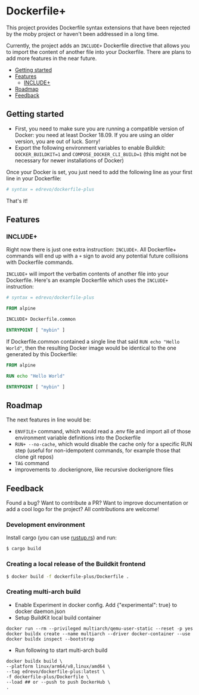 # Dockerfile+

This project provides Dockerfile syntax extensions that have been rejected by the moby project or haven't been addressed in a long time.

Currently, the project adds an `INCLUDE+` Dockerfile directive that allows you to import the content of another file into your Dockerfile. There are plans to add more features in the near future.

- [Getting started](#getting-started)
- [Features](#features)
  - [INCLUDE+](#include)
- [Roadmap](#roadmap)
- [Feedback](#feedback)

## Getting started

- First, you need to make sure you are running a compatible version of Docker: you need at least Docker 18.09. If you are using an older version, you are out of luck. Sorry!
- Export the following environment variables to enable Buildkit: `DOCKER_BUILDKIT=1` and `COMPOSE_DOCKER_CLI_BUILD=1` (this might not be necessary for newer installations of Docker)

Once your Docker is set, you just need to add the following line as your first line in your Dockerfile:

```Dockerfile
# syntax = edrevo/dockerfile-plus
```

That's it!

## Features

### INCLUDE+

Right now there is just one extra instruction: `INCLUDE+`. All Dockerfile+ commands will end up with a `+` sign to avoid any potential future collisions with Dockerfile commands.

`INCLUDE+` will import the verbatim contents of another file into your Dockerfile. Here's an example Dockerfile which uses the `INCLUDE+` instruction:

```Dockerfile
# syntax = edrevo/dockerfile-plus

FROM alpine

INCLUDE+ Dockerfile.common

ENTRYPOINT [ "mybin" ]
```

If Dockerfile.common contained a single line that said `RUN echo "Hello World"`, then the resulting Docker image would be identical to the one generated by this Dockerfile:


```Dockerfile
FROM alpine

RUN echo "Hello World"

ENTRYPOINT [ "mybin" ]
```

## Roadmap

The next features in line would be:

- `ENVFILE+` command, which would read a .env file and import all of those environment variable definitions into the Dockerfile
- `RUN+ --no-cache`, which would disable the cache only for a specific RUN step (useful for non-idempotent commands, for example those that clone git repos)
- `TAG` command
- improvements to .dockerignore, like recursive dockerignore files

## Feedback

Found a bug? Want to contribute a PR? Want to improve documentation or add a cool logo for the project? All contributions are welcome!

### Development environment

Install cargo (you can use [rustup.rs](https://rustup.rs/)) and run:

```bash
$ cargo build
```

### Creating a local release of the Buildkit frontend

```bash
$ docker build -f dockerfile-plus/Dockerfile .
```

### Creating multi-arch build
- Enable Experiment in docker config. Add {"experimental": true} to docker daemon.json
- Setup BuildKit local build container
```
docker run --rm --privileged multiarch/qemu-user-static --reset -p yes
docker buildx create --name multiarch --driver docker-container --use
docker buildx inspect --bootstrap
```
- Run following to start multi-arch build
```
docker buildx build \                                                                   
--platform linux/arm64/v8,linux/amd64 \
--tag edrevo/dockerfile-plus:latest \
-f dockerfile-plus/Dockerfile \
--load ## or --push to push DockerHub \ 
.
```

